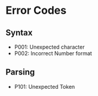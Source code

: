 # Error Codes

## Syntax
- P001: Unexpected character
- P002: Incorrect Number format

## Parsing
- P101: Unexpected Token
